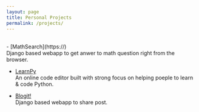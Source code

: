 ```yaml
---
layout: page
title: Personal Projects
permalink: /projects/
---
```

<br>
- [MathSearch](https://)  <br>
Django based webapp to get anwer to math question right from the browser.<br>

- [LearnPy](https://) <br> An online code editor built with strong focus on helping poeple to learn & code Python.

- [Blogit!](https://) <br> Django based webapp to share post.


